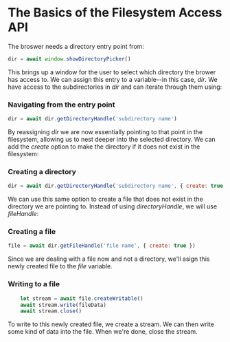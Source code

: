 # The Basics of the Filesystem Access API
The broswer needs a directory entry point from:
```javascript
dir = await window.showDirectoryPicker()
```
This brings up a window for the user to select which directory the brower has access to. We can assign this entry to a variable--in this case, *dir*. We have access to the subdirectories in *dir* and can iterate through them using:
### Navigating from the entry point
```javascript
dir = await dir.getDirectoryHandle('subdirectory name')
```
By reassigning *dir* we are now essentially pointing to that point in the filesystem, allowing us to nest deeper into the selected directory. We can add the *create* option to make the directory if it does not exist in the filesystem: 
### Creating a directory
```javascript
dir = await dir.getDirectoryHandle('subdirectory name', { create: true })
```
We can use this same option to create a file that does not exist in the directory we are pointing to. Instead of using *directoryHandle*, we will use *fileHandle*: 
### Creating a file
```javascript
file = await dir.getFileHandle('file name', { create: true })
```
Since we are dealing with a file now and not a directory, we'll asign this newly created file to the *file* variable. 
### Writing to a file
```javascript
    let stream = await file.createWritable()
    await stream.write(fileData)
    await stream.close() 
```
To write to this newly created file, we create a stream. We can then write some kind of data into the file. When we're done, close the stream. 
